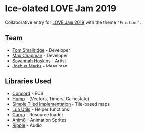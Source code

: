 # Ice-olated LOVE Jam 2019

Collaborative entry for [LOVE Jam 2019](https://itch.io/jam/love2d-jam-2019) with the theme `'Friction'`.

## Team

* [Tom Smallridge](https://github.com/sundowns) - Developer
* [Max Chapman](https://github.com/chappos) - Developer
* [Savannah Hoskins](https://www.facebook.com/artofsavannah/) - Artist
* [Joshua Marks]() - Ideas man

## Libraries Used

* [Concord](https://github.com/Tjakka5/Concord) - ECS
* [Hump](https://github.com/vrld/hump) - (Vectors, Timers, Gamestate)
* [Simple Tiled Implementation](https://github.com/Karai17/Simple-Tiled-Implementation) - Tile-based maps
* [Lua Utils](https://github.com/sundowns/lua-utils) - Helper functions
* [Cargo](https://github.com/bjornbytes/cargo) - Resource loader
* [Anim8](https://github.com/kikito/anim8) - Animation Sprites
* [Ripple](https://github.com/tesselode/ripple) - Audio
